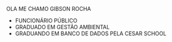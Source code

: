 OLA ME CHAMO GIBSON ROCHA
- FUNCIONÁRIO PÚBLICO
- GRADUADO EM GESTÃO AMBIENTAL
- GRADUANDO EM BANCO DE DADOS PELA CESAR SCHOOL
